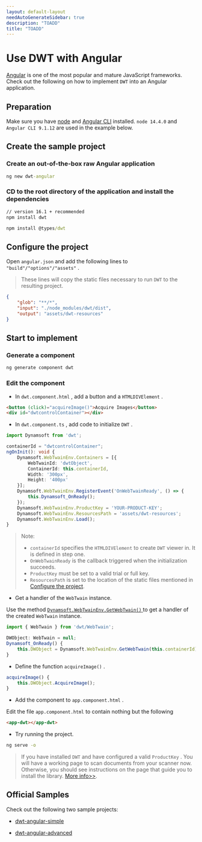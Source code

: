 ```yaml
---
layout: default-layout
needAutoGenerateSidebar: true
description: "TOADD"
title: "TOADD"
---
```


# Use DWT with Angular

[Angular](https://angular.io/) is one of the most popular and mature JavaScript frameworks. Check out the following on how to implement `DWT` into an Angular application.

## Preparation

Make sure you have [node](https://nodejs.org/) and [Angular CLI](https://cli.angular.io/) installed. `node 14.4.0` and `Angular CLI 9.1.12` are used in the example below.

## Create the sample project

### Create an out-of-the-box raw Angular application

``` cmd
ng new dwt-angular
```

### **CD** to the root directory of the application and install the dependencies

``` cmd
// version 16.1 + recommended
npm install dwt
```

``` cmd
npm install @types/dwt
```

## Configure the project

Open `angular.json` and add the following lines to `"build"/"options"/"assets"` .

> These lines will copy the static files necessary to run `DWT` to the resulting project.

``` json
{
    "glob": "**/*",
    "input": "./node_modules/dwt/dist",
    "output": "assets/dwt-resources"
}
```

## Start to implement

### Generate a component

``` cmd
ng generate component dwt
```

### Edit the component

* In `dwt.component.html` , add a button and a `HTMLDIVElement` .

``` html
<button (click)="acquireImage()">Acquire Images</button>
<div id="dwtcontrolContainer"></div>
```

* In `dwt.component.ts` , add code to initialize `DWT` .

``` typescript
import Dynamsoft from 'dwt';
```

``` typescript
containerId = "dwtcontrolContainer";
ngOnInit(): void {
    Dynamsoft.WebTwainEnv.Containers = [{
        WebTwainId: 'dwtObject',
        ContainerId: this.containerId,
        Width: '300px',
        Height: '400px'
    }];
    Dynamsoft.WebTwainEnv.RegisterEvent('OnWebTwainReady', () => {
        this.Dynamsoft_OnReady();
    });
    Dynamsoft.WebTwainEnv.ProductKey = 'YOUR-PRODUCT-KEY';
    Dynamsoft.WebTwainEnv.ResourcesPath = 'assets/dwt-resources';
    Dynamsoft.WebTwainEnv.Load();
}
```

> Note:
> * `containerId` specifies the `HTMLDIVElement` to create `DWT` viewer in. It is defined in step one.
> * `OnWebTwainReady` is the callback triggered when the initialization succeeds.
> * `ProductKey` must be set to a valid trial or full key.
> * `ResourcesPath` is set to the location of the static files mentioned in [Configure the project](#configure-the-project).

* Get a handler of the `WebTwain` instance.

Use the method [ `Dynamsoft.WebTwainEnv.GetWebTwain()` ]({{site.info}}api/Dynamsoft_WebTwainEnv.html#getwebtwain) to get a handler of the created `WebTwain` instance.

``` typescript
import { WebTwain } from 'dwt/WebTwain';
```

``` typescript
DWObject: WebTwain = null;
Dynamsoft_OnReady() {
    this.DWObject = Dynamsoft.WebTwainEnv.GetWebTwain(this.containerId);
}
```

* Define the function `acquireImage()` .

``` typescript
acquireImage() {
    this.DWObject.AcquireImage();
}
```

* Add the component to `app.component.html` .

Edit the file `app.component.html` to contain nothing but the following

``` html
<app-dwt></app-dwt>
```

* Try running the project.

``` cmd
ng serve -o
```

> If you have installed `DWT` and have configured a valid `ProductKey` . You will have a working page to scan documents from your scanner now. Otherwise, you should see instructions on the page that guide you to install the library. [More info>>]({{site.indepth}}initialize.html#installation-of-the-dynamsoft-service).

## Official Samples

Check out the following two sample projects:

* [dwt-angular-simple](https://github.com/dynamsoft-dwt/dwt-angular-simple)

* [dwt-angular-advanced](https://github.com/dynamsoft-dwt/dwt-angular-advanced)
